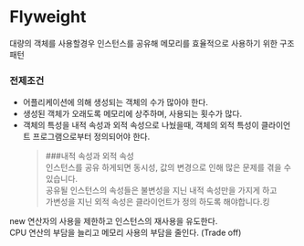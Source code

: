 # Flyweight

대량의 객체를 사용할경우 인스턴스를 공유해 메모리를 효율적으로 사용하기 위한 구조 패턴

### 전제조건
- 어플리케이션에 의해 생성되는 객체의 수가 많아야 한다.
- 생성된 객체가 오래도록 메모리에 상주하며, 사용되는 횟수가 많다.
- 객체의 특성을 내적 속성과 외적 속성으로 나눴을때, 객체의 외적 특성이 클라이언트 프로그램으로부터 정의되어야 한다.
  > ###내적 속성과 외적 속성<br>
  > 인스턴스를 공유 하게되면 동시성, 값의 변경으로 인해 많은 문제를 겪을 수 있습니다.<br>
  > 공유될 인스턴스의 속성들은 불변성을 지닌 내적 속성만을 가지게 하고<br>
  > 가변성을 지닌 외적 속성은 클라이언트가 정의 하도록 해야합니다.킹
  
new 연산자의 사용을 제한하고 인스턴스의 재사용을 유도한다.<br>
CPU 연산의 부담을 늘리고 메모리 사용의 부담을 줄인다. (Trade off)

